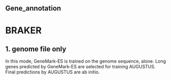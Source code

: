 Gene_annotation
---------------
# BRAKER
## 1. genome file only
In this mode, GeneMark-ES is trained on the genome sequence, alone. Long genes predicted by GeneMark-ES are selected for training AUGUSTUS. Final predictions by AUGUSTUS are ab initio.  

